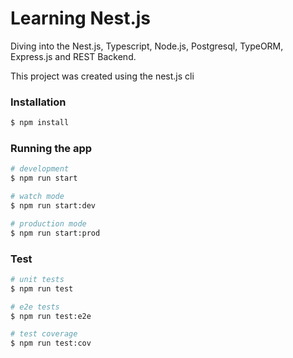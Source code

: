 # Learning Nest.js

Diving into the Nest.js, Typescript, Node.js, Postgresql, TypeORM, Express.js and REST Backend.

This project was created using the nest.js cli

### Installation

```bash
$ npm install
```

### Running the app

```bash
# development
$ npm run start

# watch mode
$ npm run start:dev

# production mode
$ npm run start:prod
```

### Test

```bash
# unit tests
$ npm run test

# e2e tests
$ npm run test:e2e

# test coverage
$ npm run test:cov
```
